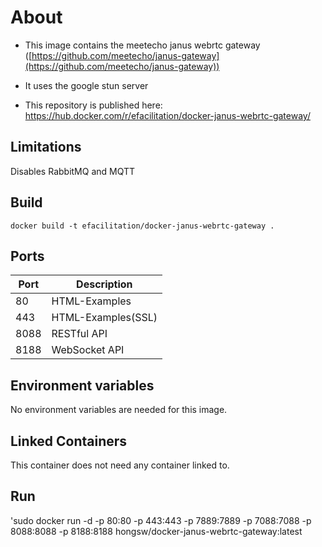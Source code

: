 # About

-   This image contains the meetecho janus webrtc gateway  ([https://github.com/meetecho/janus-gateway](https://github.com/meetecho/janus-gateway))

-   It uses the google stun server

-   This repository is published here: [https://hub.docker.com/r/efacilitation/docker-janus-webrtc-gateway/
](https://hub.docker.com/r/efacilitation/docker-janus-webrtc-gateway/)

## Limitations

Disables RabbitMQ and MQTT

## Build

`docker build -t efacilitation/docker-janus-webrtc-gateway .`

## Ports

| Port   | Description        |
|--------|--------------------|
| 80     | HTML-Examples      |
| 443    | HTML-Examples(SSL) |
| 8088   | RESTful API        |
| 8188   | WebSocket API      |

## Environment variables

No environment variables are needed for this image.

## Linked Containers

This container does not need any container linked to.

## Run

'sudo docker run -d -p 80:80 -p 443:443 -p 7889:7889 -p 7088:7088 -p 8088:8088 -p 8188:8188 hongsw/docker-janus-webrtc-gateway:latest
